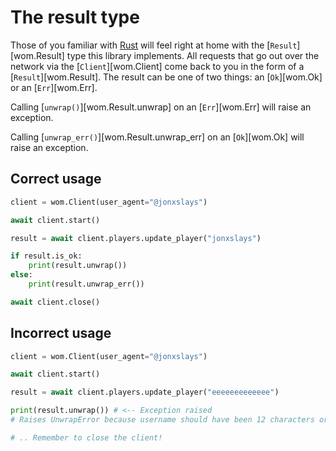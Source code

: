 # The result type

Those of you familiar with [Rust](https://www.rust-lang.org/) will feel right at
home with the [`Result`][wom.Result] type this library implements. All requests
that go out over the network via the [`Client`][wom.Client] come back to you in
the form of a [`Result`][wom.Result]. The result can be one of two things:
an [`Ok`][wom.Ok] or an [`Err`][wom.Err].

Calling [`unwrap()`][wom.Result.unwrap] on an [`Err`][wom.Err] will raise an
exception.

Calling [`unwrap_err()`][wom.Result.unwrap_err] on an [`Ok`][wom.Ok] will raise
an exception.

## Correct usage

```py
client = wom.Client(user_agent="@jonxslays")

await client.start()

result = await client.players.update_player("jonxslays")

if result.is_ok:
    print(result.unwrap())
else:
    print(result.unwrap_err())

await client.close()
```

## Incorrect usage

```py
client = wom.Client(user_agent="@jonxslays")

await client.start()

result = await client.players.update_player("eeeeeeeeeeeee")

print(result.unwrap()) # <-- Exception raised
# Raises UnwrapError because username should have been 12 characters or less

# .. Remember to close the client!
```

